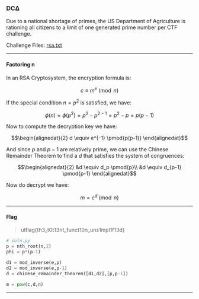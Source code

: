 ### DCΔ
Due to a national shortage of primes, the US Department of Agriculture is rationing all citizens to a limit of one generated prime number per CTF challenge.

Challenge Files: [rsa.txt](rsa.txt)

---

#### Factoring n

In an RSA Cryptosystem, the encryption formula is:

```math
c \equiv m^{e} \pmod{n}
```

If the special condition $n = p^{2}$ is satisfied, we have:

```math
\phi(n) = \phi(p^{2}) = p^{2}-p^{2-1} = p^{2}-p = p(p-1)
```

Now to compute the decryption key we have:

```math
\begin{alignedat}{2}
d \equiv e^{-1} \pmod{p(p-1)}
\end{alignedat}
```

And since $p$ and $p-1$ are relatively prime, we can use the Chinese Remainder Theorem to find a $d$ that satisfies the system of congruences:

```math
\begin{alignedat}{2}
&d \equiv d_p \pmod{p}\\
&d \equiv d_{p-1} \pmod{p-1}
\end{alignedat}
```

Now do decrypt we have:

```math
m = c^{d} \pmod{n}
```

---


#### Flag
> utflag{th3_t0t13nt_funct10n_uns1mpl1f13d}


```python
# soln.py
p = nth_root(n,2)
phi = p*(p-1)

d1 = mod_inverse(e,p)
d2 = mod_inverse(e,p-1)
d = chinese_remainder_theorem([d1,d2],[p,p-1])

m = pow(c,d,n)
```

---